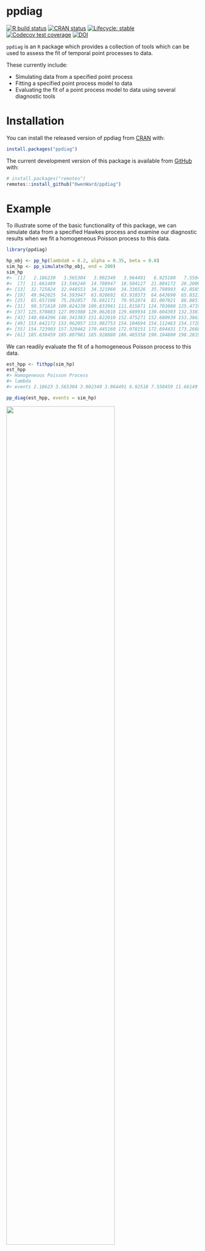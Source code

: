 
<!-- README.md is generated from README.Rmd. Please edit that file -->

# ppdiag

<!-- badges: start -->

[![R build
status](https://github.com/OwenWard/ppdiag/workflows/R-CMD-check/badge.svg)](https://github.com/OwenWard/ppdiag/actions)
[![CRAN
status](https://www.r-pkg.org/badges/version/ppdiag)](https://CRAN.R-project.org/package=ppdiag)
[![Lifecycle:
stable](https://img.shields.io/badge/lifecycle-stable-brightgreen.svg)](https://lifecycle.r-lib.org/articles/stages.html)
[![Codecov test
coverage](https://codecov.io/gh/OwenWard/ppdiag/branch/main/graph/badge.svg)](https://codecov.io/gh/OwenWard/ppdiag?branch=main)
[![DOI](https://joss.theoj.org/papers/10.21105/joss.03133/status.svg)](https://doi.org/10.21105/joss.03133)
<!-- badges: end -->

`ppdiag` is an `R` package which provides a collection of tools which
can be used to assess the fit of temporal point processes to data.

These currently include:

-   Simulating data from a specified point process
-   Fitting a specified point process model to data
-   Evaluating the fit of a point process model to data using several
    diagnostic tools

# Installation

You can install the released version of ppdiag from
[CRAN](https://CRAN.R-project.org) with:

``` r
install.packages("ppdiag")
```

The current development version of this package is available from
[GitHub](https://github.com/OwenWard/ppdiag) with:

``` r
# install.packages("remotes")
remotes::install_github("OwenWard/ppdiag")
```

# Example

To illustrate some of the basic functionality of this package, we can
simulate data from a specified Hawkes process and examine our diagnostic
results when we fit a homogeneous Poisson process to this data.

``` r
library(ppdiag)

hp_obj <- pp_hp(lambda0 = 0.2, alpha = 0.35, beta = 0.8)
sim_hp <- pp_simulate(hp_obj, end = 200)
sim_hp
#>  [1]   2.186230   3.565304   3.902349   3.964491   6.925180   7.550459
#>  [7]  11.661489  13.546240  14.708947  18.504127  21.884172  28.200651
#> [13]  32.725824  32.948553  34.321960  34.336526  35.798993  42.058508
#> [19]  49.942025  54.593947  63.020692  63.910373  64.643690  65.032153
#> [25]  65.657198  75.292857  76.692171  79.951074  81.007021  88.885178
#> [31]  90.571610 109.024238 109.833981 111.815871 124.703088 125.471931
#> [37] 125.570883 127.091988 129.062818 129.689934 130.604303 132.338776
#> [43] 140.664296 146.341383 151.822010 152.475271 152.680939 153.386389
#> [49] 153.642172 153.962057 153.982753 154.104694 154.112463 154.172057
#> [55] 154.723903 157.320462 170.445160 172.078151 172.694431 173.266803
#> [61] 185.638459 185.807981 185.928880 186.485358 198.104800 198.281929
```

We can readily evaluate the fit of a homogeneous Poisson process to this
data.

``` r
est_hpp <- fithpp(sim_hp)
est_hpp
#> Homogeneous Poisson Process 
#> lambda  
#> events 2.18623 3.565304 3.902349 3.964491 6.92518 7.550459 11.66149 13.54624 14.70895 18.50413 21.88417 28.20065 32.72582 32.94855 34.32196 34.33653 35.79899 42.05851 49.94203 54.59395 63.02069 63.91037 64.64369 65.03215 65.6572 75.29286 76.69217 79.95107 81.00702 88.88518 90.57161 109.0242 109.834 111.8159 124.7031 125.4719 125.5709 127.092 129.0628 129.6899 130.6043 132.3388 140.6643 146.3414 151.822 152.4753 152.6809 153.3864 153.6422 153.9621 153.9828 154.1047 154.1125 154.1721 154.7239 157.3205 170.4452 172.0782 172.6944 173.2668 185.6385 185.808 185.9289 186.4854 198.1048 198.2819

pp_diag(est_hpp, events = sim_hp)
```

<img src="man/figures/README-fit_hpp-1.png" width="75%" />

    #> 
    #> Raw residual: 0
    #> Pearson residual: -1.421085e-14
    #> 
    #>  One-sample Kolmogorov-Smirnov test
    #> 
    #> data:  r
    #> D = 0.19214, p-value = 0.01312
    #> alternative hypothesis: two-sided

``` r
hp_est <- fithp(events = sim_hp)
pp_diag(hp_est, events = sim_hp)
```

<img src="man/figures/README-fit_hp-1.png" width="75%" />

    #> Raw residual: 0.002371998
    #> Pearson residual: -0.1398567
    #> 
    #>  One-sample Kolmogorov-Smirnov test
    #> 
    #> data:  r
    #> D = 0.064213, p-value = 0.9321
    #> alternative hypothesis: two-sided

## Markov Modulated Hawkes Process Example

This is particularly useful for more complex point processes, such as
the Markov Modulated Hawkes Process (MMHP). We can simulate events from
this model and examine the fit of simpler point processes to this data.

``` r
Q <- matrix(c(-0.2, 0.2, 0.1, -0.1), ncol = 2, byrow = TRUE)

mmhp_obj <- pp_mmhp(Q, delta = c(1 / 3, 2 / 3), 
          lambda0 = 0.2,
          lambda1 = .75,
          alpha = 0.4,
          beta = 0.8)

mmhp_obj
#> Markov Modulated Hawkes Process 
#> lambda0  0.2 
#> lambda1  0.75 
#> alpha  0.4 
#> beta  0.8 
#> Q  -0.2 0.1 0.2 -0.1 
#> delta 0.3333333 0.6666667
mmhp_events <- pp_simulate(mmhp_obj, n = 50)
```

We can easily fit a homogeneous Poisson process and visualise the
goodness of fit.

``` r
est_hpp <- fithpp(events = mmhp_events$events)
pp_diag(est_hpp,mmhp_events$events)
```

<img src="man/figures/README-fit_hpp_to_mmhp-1.png" width="75%" />

    #> 
    #> Raw residual: -1
    #> Pearson residual: -1.419605
    #> 
    #>  One-sample Kolmogorov-Smirnov test
    #> 
    #> data:  r
    #> D = 0.16743, p-value = 0.1078
    #> alternative hypothesis: two-sided

Similarly for a Hawkes process.

``` r
est_hp <- fithp(events = mmhp_events$events)
pp_diag(est_hp,mmhp_events$events)
```

<img src="man/figures/README-fit_hp_to_mmhp-1.png" width="75%" />

    #> Raw residual: -0.8106565
    #> Pearson residual: -1.359046
    #> 
    #>  One-sample Kolmogorov-Smirnov test
    #> 
    #> data:  r
    #> D = 0.077559, p-value = 0.9016
    #> alternative hypothesis: two-sided

We can then compare to the true point process model.

``` r
pp_diag(mmhp_obj, mmhp_events$events)
```

<img src="man/figures/README-fit_mmhp-1.png" width="75%" />

    #> Raw residual: 11.18297
    #> Pearson residual: 20.98349
    #> 
    #>  One-sample Kolmogorov-Smirnov test
    #> 
    #> data:  r
    #> D = 0.10866, p-value = 0.5595
    #> alternative hypothesis: two-sided

# Getting help and contributing

Please file any issues
[here](https://github.com/OwenWard/ppdiag/issues). Similarly, we would
be delighted if anyone would like to contribute to this package (such as
adding other point processes, kernel functions). Feel free to take a
look
[here](https://github.com/OwenWard/ppdiag/blob/main/CONTRIBUTING.md) and
reach out with any questions.

# References

-   Sun et al., (2021). ppdiag: Diagnostic Tools for Temporal Point
    Processes. Journal of Open Source Software, 6(61), 3133,
    <https://doi.org/10.21105/joss.03133>
-   Wu et al., Diagnostics and Visualization of Point Process Models for
    Event Times on a Social Network, <https://arxiv.org/abs/2001.09359>
